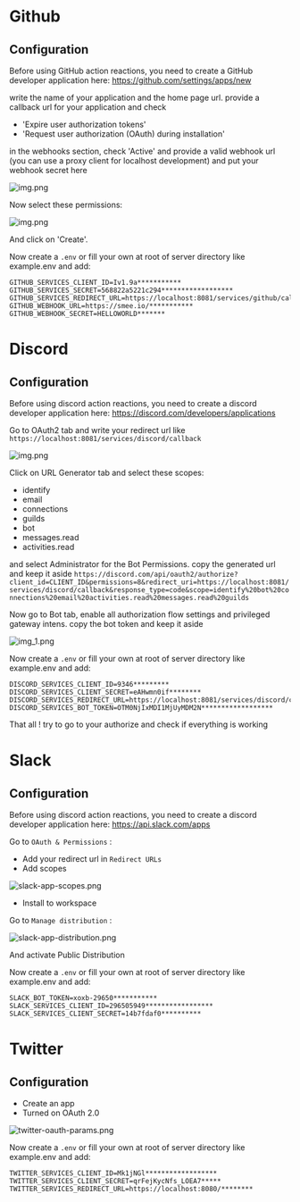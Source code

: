 # Github

## Configuration

Before using GitHub action reactions, you need to create a GitHub developer application here:
https://github.com/settings/apps/new

write the name of your application and the home page url.
provide a callback url for your application and check

- 'Expire user authorization tokens'
- 'Request user authorization (OAuth) during installation'

in the webhooks section, check 'Active' and provide a valid webhook url (you can use a proxy client for localhost development) and put your webhook secret here

![img.png](assets/github_webhook.png)

Now select these permissions:

![img.png](assets/github_permission.png)

And click on 'Create'.

Now create a `.env` or fill your own at root of server directory like example.env and add:

```
GITHUB_SERVICES_CLIENT_ID=Iv1.9a***********
GITHUB_SERVICES_SECRET=568822a5221c294******************
GITHUB_SERVICES_REDIRECT_URL=https://localhost:8081/services/github/callback
GITHUB_WEBHOOK_URL=https://smee.io/***********
GITHUB_WEBHOOK_SECRET=HELLOWORLD*******
```

# Discord

## Configuration

Before using discord action reactions, you need to create a discord developer application here:
https://discord.com/developers/applications

Go to OAuth2 tab and write your redirect url like `https://localhost:8081/services/discord/callback`

![img.png](assets/img.png)

Click on URL Generator tab and select these scopes:

- identify
- email
- connections
- guilds
- bot
- messages.read
- activities.read

and select Administrator for the Bot Permissions. copy the generated url and keep it aside
`https://discord.com/api/oauth2/authorize?client_id=CLIENT_ID&permissions=8&redirect_uri=https://localhost:8081/services/discord/callback&response_type=code&scope=identify%20bot%20connections%20email%20activities.read%20messages.read%20guilds`

Now go to Bot tab, enable all authorization flow settings and privileged gateway intens. copy the bot token and keep it aside

![img_1.png](assets/img_1.png)

Now create a `.env` or fill your own at root of server directory like example.env and add:

```dotenv
DISCORD_SERVICES_CLIENT_ID=9346*********
DISCORD_SERVICES_CLIENT_SECRET=eAHwmn0if********
DISCORD_SERVICES_REDIRECT_URL=https://localhost:8081/services/discord/callback
DISCORD_SERVICES_BOT_TOKEN=OTM0NjIxMDI1MjUyMDM2N******************
```

That all ! try to go to your authorize and check if everything is working


# Slack

## Configuration

Before using discord action reactions, you need to create a discord developer application here: https://api.slack.com/apps

Go to `OAuth & Permissions` :

- Add your redirect url in `Redirect URLs`
- Add scopes

![slack-app-scopes.png](assets/slack-app-scopes.png)

- Install to workspace

Go to `Manage distribution` :

![slack-app-distribution.png](assets/slack-app-distribution.png)

And activate Public Distribution

Now create a `.env` or fill your own at root of server directory like example.env and add:


```
SLACK_BOT_TOKEN=xoxb-29650***********
SLACK_SERVICES_CLIENT_ID=296505949*****************
SLACK_SERVICES_CLIENT_SECRET=14b7fdaf0**********
```

# Twitter

## Configuration

- Create an app
- Turned on OAuth 2.0

![twitter-oauth-params.png](assets/twitter-oauth-params.png)

Now create a `.env` or fill your own at root of server directory like example.env and add:

```
TWITTER_SERVICES_CLIENT_ID=Mk1jNGl******************
TWITTER_SERVICES_CLIENT_SECRET=qrFejKycNfs_LOEA7*****
TWITTER_SERVICES_REDIRECT_URL=https://localhost:8080/********
```